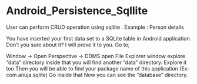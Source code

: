 # Android_Persistence_Sqllite
User can perform CRUD operation using sqllite . Example : Person details

You have inserted your first data set to a SQLite table in Android application. Don’t you sure about it? I will prove it to you. Go to;

Window -> Open Perspective -> DDMS
open File Explorer window
explore “data” directory
inside that you will find another “data” directory. Explore it too
Then you will be able to find your package name of this application (Ex: com.anuja.sqlite)
Go inside that
Now you can see the “database” directory.
